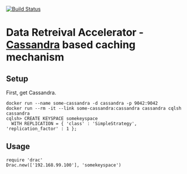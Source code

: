 [![Build Status](https://travis-ci.org/dawanda/drac.svg?branch=master)](https://travis-ci.org/dawanda/drac)

# Data Retreival Accelerator - [Cassandra](https://cassandra.apache.org/) based caching mechanism

## Setup

First, get Cassandra.

```
docker run --name some-cassandra -d cassandra -p 9042:9042
docker run --rm -it --link some-cassandra:cassandra cassandra cqlsh cassandra
cqlsh> CREATE KEYSPACE somekeyspace
  WITH REPLICATION = { 'class' : 'SimpleStrategy', 'replication_factor' : 1 };

```



## Usage

```
require 'drac'
Drac.new(['192.168.99.100'], 'somekeyspace')
```
